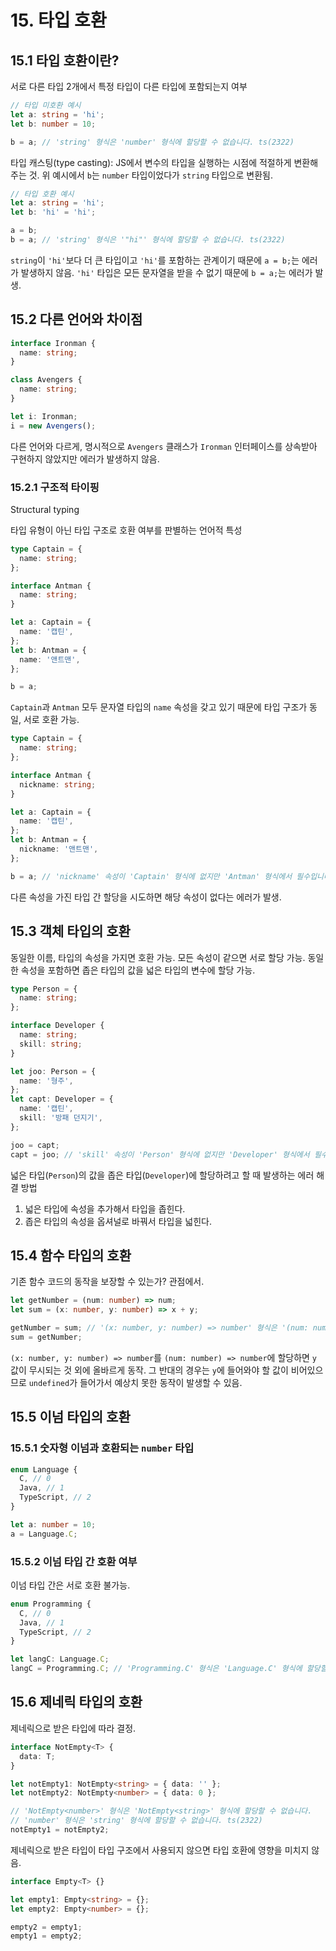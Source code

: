 # 15. 타입 호환

## 15.1 타입 호환이란?

서로 다른 타입 2개에서 특정 타입이 다른 타입에 포함되는지 여부

```ts
// 타입 미호환 예시
let a: string = 'hi';
let b: number = 10;

b = a; // 'string' 형식은 'number' 형식에 할당할 수 없습니다. ts(2322)
```

타입 캐스팅(type casting): JS에서 변수의 타입을 실행하는 시점에 적절하게 변환해주는 것.
위 예시에서 `b`는 `number` 타입이었다가 `string` 타입으로 변환됨.

```ts
// 타입 호환 예시
let a: string = 'hi';
let b: 'hi' = 'hi';

a = b;
b = a; // 'string' 형식은 '"hi"' 형식에 할당할 수 없습니다. ts(2322)
```

`string`이 `'hi'`보다 더 큰 타입이고 `'hi'`를 포함하는 관계이기 때문에 `a = b;`는 에러가 발생하지 않음.
`'hi'` 타입은 모든 문자열을 받을 수 없기 때문에 `b = a;`는 에러가 발생.

## 15.2 다른 언어와 차이점

```ts
interface Ironman {
  name: string;
}

class Avengers {
  name: string;
}

let i: Ironman;
i = new Avengers();
```

다른 언어와 다르게, 명시적으로 `Avengers` 클래스가 `Ironman` 인터페이스를 상속받아 구현하지 않았지만 에러가 발생하지 않음.

### 15.2.1 구조적 타이핑

Structural typing

타입 유형이 아닌 타입 구조로 호환 여부를 판별하는 언어적 특성

```ts
type Captain = {
  name: string;
};

interface Antman {
  name: string;
}

let a: Captain = {
  name: '캡틴',
};
let b: Antman = {
  name: '앤트맨',
};

b = a;
```

`Captain`과 `Antman` 모두 문자열 타입의 `name` 속성을 갖고 있기 때문에 타입 구조가 동일, 서로 호환 가능.

```ts
type Captain = {
  name: string;
};

interface Antman {
  nickname: string;
}

let a: Captain = {
  name: '캡틴',
};
let b: Antman = {
  nickname: '앤트맨',
};

b = a; // 'nickname' 속성이 'Captain' 형식에 없지만 'Antman' 형식에서 필수입니다. ts(2741)
```

다른 속성을 가진 타입 간 할당을 시도하면 해당 속성이 없다는 에러가 발생.

## 15.3 객체 타입의 호환

동일한 이름, 타입의 속성을 가지면 호환 가능.
모든 속성이 같으면 서로 할당 가능.
동일한 속성을 포함하면 좁은 타입의 값을 넓은 타입의 변수에 할당 가능.

```ts
type Person = {
  name: string;
};

interface Developer {
  name: string;
  skill: string;
}

let joo: Person = {
  name: '형주',
};
let capt: Developer = {
  name: '캡틴',
  skill: '방패 던지기',
};

joo = capt;
capt = joo; // 'skill' 속성이 'Person' 형식에 없지만 'Developer' 형식에서 필수입니다. ts(2741)
```

넓은 타입(`Person`)의 값을 좁은 타입(`Developer`)에 할당하려고 할 때 발생하는 에러 해결 방법

1. 넓은 타입에 속성을 추가해서 타입을 좁힌다.
2. 좁은 타입의 속성을 옵셔널로 바꿔서 타입을 넓힌다.

## 15.4 함수 타입의 호환

기존 함수 코드의 동작을 보장할 수 있는가? 관점에서.

```ts
let getNumber = (num: number) => num;
let sum = (x: number, y: number) => x + y;

getNumber = sum; // '(x: number, y: number) => number' 형식은 '(num: number) => number' 형식에 할당할 수 없습니다.
sum = getNumber;
```

`(x: number, y: number) => number`를 `(num: number) => number`에 할당하면 `y` 값이 무시되는 것 외에 올바르게 동작.
그 반대의 경우는 `y`에 들어와야 할 값이 비어있으므로 `undefined`가 들어가서 예상치 못한 동작이 발생할 수 있음.

## 15.5 이넘 타입의 호환

### 15.5.1 숫자형 이넘과 호환되는 `number` 타입

```ts
enum Language {
  C, // 0
  Java, // 1
  TypeScript, // 2
}

let a: number = 10;
a = Language.C;
```

### 15.5.2 이넘 타입 간 호환 여부

이넘 타입 간은 서로 호환 불가능.

```ts
enum Programming {
  C, // 0
  Java, // 1
  TypeScript, // 2
}

let langC: Language.C;
langC = Programming.C; // 'Programming.C' 형식은 'Language.C' 형식에 할당할 수 없습니다. ts(2322)
```

## 15.6 제네릭 타입의 호환

제네릭으로 받은 타입에 따라 결정.

```ts
interface NotEmpty<T> {
  data: T;
}

let notEmpty1: NotEmpty<string> = { data: '' };
let notEmpty2: NotEmpty<number> = { data: 0 };

// 'NotEmpty<number>' 형식은 'NotEmpty<string>' 형식에 할당할 수 없습니다.
// 'number' 형식은 'string' 형식에 할당할 수 없습니다. ts(2322)
notEmpty1 = notEmpty2;
```

제네릭으로 받은 타입이 타입 구조에서 사용되지 않으면 타입 호환에 영향을 미치지 않음.

```ts
interface Empty<T> {}

let empty1: Empty<string> = {};
let empty2: Empty<number> = {};

empty2 = empty1;
empty1 = empty2;
```
